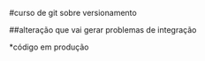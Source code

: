 #curso de git sobre versionamento

##alteração que vai gerar problemas de integração

*código em produção